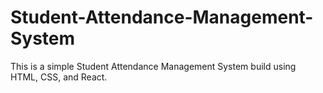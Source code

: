 # Student-Attendance-Management-System
This is a simple Student Attendance Management System build using HTML, CSS, and React.
